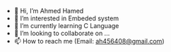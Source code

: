 - 👋 Hi, I’m Ahmed Hamed
- 👀 I’m interested in Embeded system
- 🌱 I’m currently learning C Language
- 💞️ I’m looking to collaborate on ...
- 📫 How to reach me (Email: ah456408@gmail.com)

<!---
AhmedHamed408/AhmedHamed408 is a ✨ special ✨ repository because its `README.md` (this file) appears on your GitHub profile.
You can click the Preview link to take a look at your changes.
--->
